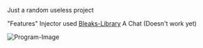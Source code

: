 Just a random useless project


"Features"
Injector used [Bleaks-Library](https://github.com/Akaion/Bleak)
A Chat (Doesn't work yet)

![Program-Image](https://i.imgur.com/ELMpuh4.png)
